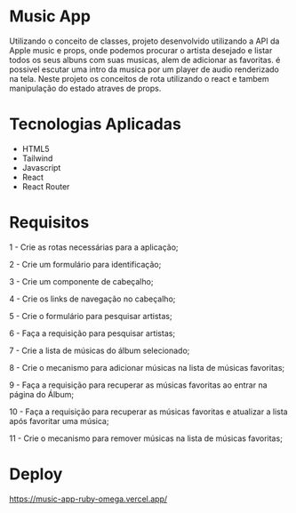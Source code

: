 # Music App
Utilizando o conceito de classes, projeto desenvolvido utilizando a API da Apple music e props, onde podemos procurar o artista desejado e listar todos os seus albuns com suas musicas, alem de adicionar as favoritas. é possivel escutar uma intro da musica por um player de audio renderizado na tela.
Neste projeto os conceitos de rota utilizando o react e tambem manipulação do estado atraves de props.


# Tecnologias Aplicadas

- HTML5
- Tailwind
- Javascript
- React
- React Router


# Requisitos

1 -  Crie as rotas necessárias para a aplicação;

2 - Crie um formulário para identificação;

3 - Crie um componente de cabeçalho;

4 - Crie os links de navegação no cabeçalho;

5 -  Crie o formulário para pesquisar artistas;

6 - Faça a requisição para pesquisar artistas;

7 - Crie a lista de músicas do álbum selecionado;

8 - Crie o mecanismo para adicionar músicas na lista de músicas favoritas;

9 - Faça a requisição para recuperar as músicas favoritas ao entrar na página do Álbum;

10 - Faça a requisição para recuperar as músicas favoritas e atualizar a lista após favoritar uma música;

11 - Crie o mecanismo para remover músicas na lista de músicas favoritas;

# Deploy
https://music-app-ruby-omega.vercel.app/
